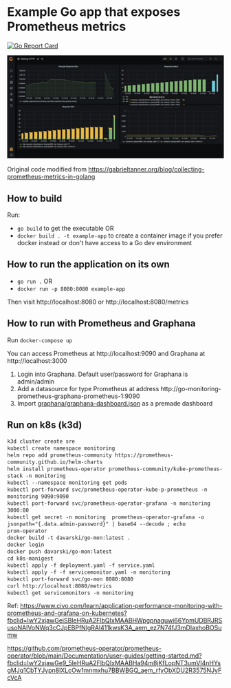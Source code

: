 # Example Go app that exposes Prometheus metrics

[![Go Report Card](https://goreportcard.com/badge/github.com/kostis-codefresh/prometheus-sample-app)](https://goreportcard.com/report/github.com/kostis-codefresh/prometheus-sample-app)

![Graphana Dashboard](graphana-dashboard.png)

Original code modified from https://gabrieltanner.org/blog/collecting-prometheus-metrics-in-golang


## How to build

Run:

 *  `go build` to get the executable OR
 *  `docker build . -t example-app` to create a container image if you prefer docker instead or don't have access to a Go dev environment

## How to run the application on its own

 * `go run .` OR
 * `docker run -p 8080:8080 example-app`

 Then visit http://localhost:8080 or http://localhost:8080/metrics

 ## How to run with Prometheus and Graphana

 Run `docker-compose up`

 You can access Prometheus at http://localhost:9090 and Graphana at http://localhost:3000

1. Login into Graphana. Default user/password for Graphana is admin/admin
1. Add a datasource for type Prometheus at address http://go-monitoring-prometheus-graphana-prometheus-1:9090 
1. Import [graphana/graphana-dashboard.json](graphana/graphana-dashboard.json) as a premade dashboard

## Run on k8s (k3d)

```
k3d cluster create sre
kubectl create namespace monitoring
helm repo add prometheus-community https://prometheus-community.github.io/helm-charts
helm install prometheus-operator prometheus-community/kube-prometheus-stack -n monitoring
kubectl --namespace monitoring get pods
kubectl port-forward svc/prometheus-operator-kube-p-prometheus -n monitoring 9090:9090
kubectl port-forward svc/prometheus-operator-grafana -n monitoring 3000:80
kubectl get secret -n monitoring  prometheus-operator-grafana -o jsonpath="{.data.admin-password}" | base64 --decode ; echo
prom-operator
docker build -t davarski/go-mon:latest .
docker login 
docker push davarski/go-mon:latest
cd k8s-manigest
kubectl apply -f deployment.yaml -f service.yaml 
kubectl apply -f -f servicemonitor.yaml -n monitoring
kubectl port-forward svc/go-mon 8080:8080
curl http://localhost:8080/metrics
kubectl get servicemonitors -n monitoring
```
Ref: https://www.civo.com/learn/application-performance-monitoring-with-prometheus-and-grafana-on-kubernetes?fbclid=IwY2xjawGeiSBleHRuA2FlbQIxMAABHWpgpnaguwi66YpmUDBRJRSusoNAlVoNWq3cCJpEBPfNlgRAl411kwsK3A_aem_ez7N74fJ3mDIaxhoBOSumw

https://github.com/prometheus-operator/prometheus-operator/blob/main/Documentation/user-guides/getting-started.md?fbclid=IwY2xjawGe9_5leHRuA2FlbQIxMAABHa94m8jKfLopNT3umVI4nHYsgMJq1CbTYJypn8lXLcOw1mnmxhu7BBWBGQ_aem_rfyObXDU2R3575NJyFcVcA
